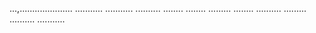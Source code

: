 ...,.....................
...........
...........
..........
........
........
.........
........
..........
.........
..........
...........
